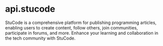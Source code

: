 # api.stucode
StuCode is a comprehensive platform for publishing programming articles, enabling users to create content, follow others, join communities, participate in forums, and more. Enhance your learning and collaboration in the tech community with StuCode.

